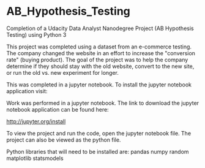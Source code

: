 # AB_Hypothesis_Testing
Completion of a Udacity Data Analyst Nanodegree Project (AB Hypothesis Testing) using Python 3

This project was completed using a dataset from an e-commerce testing. The company changed
the website in an effort to increase the "conversion rate" (buying product). The goal of the project was to help the
company determine if they should stay with the old website, convert to the new site, or run the old vs. new experiment
for longer.

This was completed in a jupyter notebook. To install the jupyter notebook application visit:


Work was performed in a jupyter notebook. The link to download the jupyter notebook application can be found here:

http://jupyter.org/install

To view the project and run the code, open the jupyter notebook file. The project can also be viewed as the
python file.

Python libraries that will need to be installed are:
pandas
numpy
random
matplotlib
statsmodels